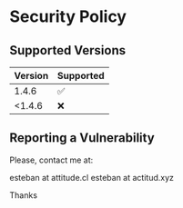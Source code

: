# Security Policy

## Supported Versions

| Version | Supported          |
| ------- | ------------------ |
| 1.4.6   | :white_check_mark: |
| <1.4.6  | :x:                |

## Reporting a Vulnerability

Please, contact me at:

esteban at attitude.cl
esteban at actitud.xyz

Thanks
